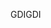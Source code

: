 <span data-ttu-id="1edfb-101">GDI</span><span class="sxs-lookup"><span data-stu-id="1edfb-101">GDI</span></span>